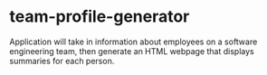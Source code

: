 # team-profile-generator
Application will take in information about employees on a software engineering team, then generate an HTML webpage that displays summaries for each person.
